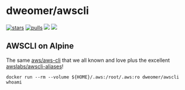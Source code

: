 # dweomer/awscli
[![stars](https://img.shields.io/docker/stars/dweomer/awscli.svg?maxAge=2592000)](https://hub.docker.com/r/dweomer/awscli/) [![pulls](https://img.shields.io/docker/pulls/dweomer/awscli.svg?maxAge=2592000)](https://hub.docker.com/r/dweomer/awscli/) [![](https://images.microbadger.com/badges/image/dweomer/awscli.svg)](https://microbadger.com/images/dweomer/awscli "Get your own image badge on microbadger.com") [![](https://images.microbadger.com/badges/version/dweomer/awscli.svg)](https://microbadger.com/images/dweomer/awscli "Get your own version badge on microbadger.com")

## AWSCLI on Alpine

The same [aws/aws-cli](https://github.com/aws/aws-cli) that we all known and love plus the excellent [awslabs/awscli-aliases](https://github.com/awslabs/awscli-aliases)!
```
docker run --rm --volume ${HOME}/.aws:/root/.aws:ro dweomer/awscli whoami
```
